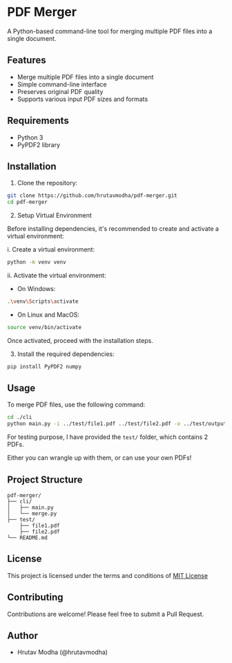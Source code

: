 # PDF Merger

A Python-based command-line tool for merging multiple PDF files into a single document.

## Features

- Merge multiple PDF files into a single document
- Simple command-line interface
- Preserves original PDF quality
- Supports various input PDF sizes and formats

## Requirements

- Python 3
- PyPDF2 library

## Installation

1. Clone the repository:
```bash
git clone https://github.com/hrutavmodha/pdf-merger.git
cd pdf-merger
```

2. Setup Virtual Environment

Before installing dependencies, it's recommended to create and activate a virtual environment:

i. Create a virtual environment:
```bash
python -m venv venv
```

ii. Activate the virtual environment:

- On Windows:
```bash
.\venv\Scripts\activate
```

- On Linux and MacOS:
```bash
source venv/bin/activate
```

Once activated, proceed with the installation steps.

3. Install the required dependencies:
```bash
pip install PyPDF2 numpy
```

## Usage

To merge PDF files, use the following command:

```bash
cd ./cli
python main.py -i ../test/file1.pdf ../test/file2.pdf -o ../test/output.pdf
```

For testing purpose, I have provided the `test/` folder, which contains 2 PDFs. 

Either you can wrangle up with them, or can use your own PDFs!

## Project Structure

```
pdf-merger/
├── cli/
│   ├── main.py
│   └── merge.py
├── test/
    ├── file1.pdf
    ├── file2.pdf               
└── README.md
```

## License

This project is licensed under the terms and conditions of [MIT License](./LICENSE)

## Contributing

Contributions are welcome! Please feel free to submit a Pull Request.

## Author

- Hrutav Modha (@hrutavmodha)
